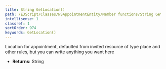 ```yaml
---
title: String GetLocation()
path: /EJScript/Classes/NSAppointmentEntity/Member functions/String GetLocation()
intellisense: 1
classref: 1
sortOrder: 974
keywords: GetLocation()
---
```



Location for appointment, defaulted from invited resource of type place and other rules, but you can write anything you want here



* **Returns:** String


